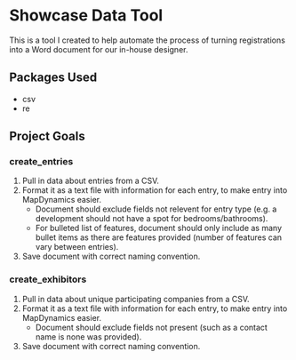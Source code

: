 # Showcase Data Tool
This is a tool I created to help automate the process of turning registrations into a Word document for our in-house designer.
## Packages Used
* csv
* re
## Project Goals
### create_entries
1. Pull in data about entries from a CSV.
2. Format it as a text file with information for each entry, to make entry into MapDynamics easier.
    * Document should exclude fields not relevent for entry type (e.g. a development should not have a spot for bedrooms/bathrooms).
    * For bulleted list of features, document should only include as many bullet items as there are features provided (number of features can vary between entries).
3. Save document with correct naming convention.
### create_exhibitors
1. Pull in data about unique participating companies from a CSV.
2. Format it as a text file with information for each entry, to make entry into MapDynamics easier.
    * Document should exclude fields not present (such as a contact name is none was provided).
3. Save document with correct naming convention.